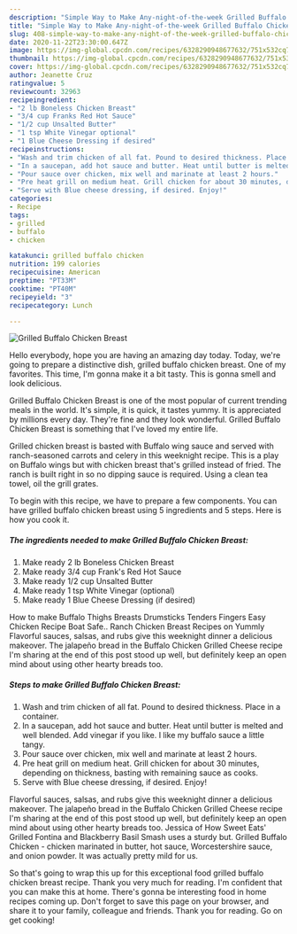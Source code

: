 ```yaml
---
description: "Simple Way to Make Any-night-of-the-week Grilled Buffalo Chicken Breast"
title: "Simple Way to Make Any-night-of-the-week Grilled Buffalo Chicken Breast"
slug: 408-simple-way-to-make-any-night-of-the-week-grilled-buffalo-chicken-breast
date: 2020-11-22T23:30:00.647Z
image: https://img-global.cpcdn.com/recipes/6328290948677632/751x532cq70/grilled-buffalo-chicken-breast-recipe-main-photo.jpg
thumbnail: https://img-global.cpcdn.com/recipes/6328290948677632/751x532cq70/grilled-buffalo-chicken-breast-recipe-main-photo.jpg
cover: https://img-global.cpcdn.com/recipes/6328290948677632/751x532cq70/grilled-buffalo-chicken-breast-recipe-main-photo.jpg
author: Jeanette Cruz
ratingvalue: 5
reviewcount: 32963
recipeingredient:
- "2 lb Boneless Chicken Breast"
- "3/4 cup Franks Red Hot Sauce"
- "1/2 cup Unsalted Butter"
- "1 tsp White Vinegar optional"
- "1 Blue Cheese Dressing if desired"
recipeinstructions:
- "Wash and trim chicken of all fat. Pound to desired thickness. Place in a container."
- "In a saucepan, add hot sauce and butter. Heat until butter is melted and well blended. Add vinegar if you like. I like my buffalo sauce a little tangy."
- "Pour sauce over chicken, mix well and marinate at least 2 hours."
- "Pre heat grill on medium heat. Grill chicken for about 30 minutes, depending on thickness, basting with remaining sauce as cooks."
- "Serve with Blue cheese dressing, if desired. Enjoy!"
categories:
- Recipe
tags:
- grilled
- buffalo
- chicken

katakunci: grilled buffalo chicken 
nutrition: 199 calories
recipecuisine: American
preptime: "PT33M"
cooktime: "PT40M"
recipeyield: "3"
recipecategory: Lunch

---
```



![Grilled Buffalo Chicken Breast](https://img-global.cpcdn.com/recipes/6328290948677632/751x532cq70/grilled-buffalo-chicken-breast-recipe-main-photo.jpg)

Hello everybody, hope you are having an amazing day today. Today, we're going to prepare a distinctive dish, grilled buffalo chicken breast. One of my favorites. This time, I'm gonna make it a bit tasty. This is gonna smell and look delicious.

Grilled Buffalo Chicken Breast is one of the most popular of current trending meals in the world. It's simple, it is quick, it tastes yummy. It is appreciated by millions every day. They're fine and they look wonderful. Grilled Buffalo Chicken Breast is something that I've loved my entire life.

Grilled chicken breast is basted with Buffalo wing sauce and served with ranch-seasoned carrots and celery in this weeknight recipe. This is a play on Buffalo wings but with chicken breast that&#39;s grilled instead of fried. The ranch is built right in so no dipping sauce is required. Using a clean tea towel, oil the grill grates.


To begin with this recipe, we have to prepare a few components. You can have grilled buffalo chicken breast using 5 ingredients and 5 steps. Here is how you cook it.

<!--inarticleads1-->

##### The ingredients needed to make Grilled Buffalo Chicken Breast:

1. Make ready 2 lb Boneless Chicken Breast
1. Make ready 3/4 cup Frank&#39;s Red Hot Sauce
1. Make ready 1/2 cup Unsalted Butter
1. Make ready 1 tsp White Vinegar (optional)
1. Make ready 1 Blue Cheese Dressing (if desired)


How to make Buffalo Thighs Breasts Drumsticks Tenders Fingers Easy Chicken Recipe Boat Safe.. Ranch Chicken Breast Recipes on Yummly Flavorful sauces, salsas, and rubs give this weeknight dinner a delicious makeover. The jalapeño bread in the Buffalo Chicken Grilled Cheese recipe I&#39;m sharing at the end of this post stood up well, but definitely keep an open mind about using other hearty breads too. 

<!--inarticleads2-->

##### Steps to make Grilled Buffalo Chicken Breast:

1. Wash and trim chicken of all fat. Pound to desired thickness. Place in a container.
1. In a saucepan, add hot sauce and butter. Heat until butter is melted and well blended. Add vinegar if you like. I like my buffalo sauce a little tangy.
1. Pour sauce over chicken, mix well and marinate at least 2 hours.
1. Pre heat grill on medium heat. Grill chicken for about 30 minutes, depending on thickness, basting with remaining sauce as cooks.
1. Serve with Blue cheese dressing, if desired. Enjoy!


Flavorful sauces, salsas, and rubs give this weeknight dinner a delicious makeover. The jalapeño bread in the Buffalo Chicken Grilled Cheese recipe I&#39;m sharing at the end of this post stood up well, but definitely keep an open mind about using other hearty breads too. Jessica of How Sweet Eats&#39; Grilled Fontina and Blackberry Basil Smash uses a sturdy but. Grilled Buffalo Chicken - chicken marinated in butter, hot sauce, Worcestershire sauce, and onion powder. It was actually pretty mild for us. 

So that's going to wrap this up for this exceptional food grilled buffalo chicken breast recipe. Thank you very much for reading. I'm confident that you can make this at home. There's gonna be interesting food in home recipes coming up. Don't forget to save this page on your browser, and share it to your family, colleague and friends. Thank you for reading. Go on get cooking!
